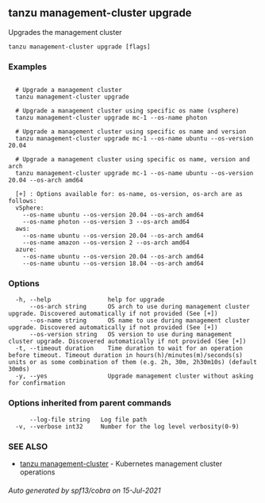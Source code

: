 ## tanzu management-cluster upgrade

Upgrades the management cluster

```
tanzu management-cluster upgrade [flags]
```

### Examples

```

  # Upgrade a management cluster
  tanzu management-cluster upgrade

  # Upgrade a management cluster using specific os name (vsphere)
  tanzu management-cluster upgrade mc-1 --os-name photon

  # Upgrade a management cluster using specific os name and version
  tanzu management-cluster upgrade mc-1 --os-name ubuntu --os-version 20.04

  # Upgrade a management cluster using specific os name, version and arch
  tanzu management-cluster upgrade mc-1 --os-name ubuntu --os-version 20.04 --os-arch amd64

  [+] : Options available for: os-name, os-version, os-arch are as follows:
  vSphere:
    --os-name ubuntu --os-version 20.04 --os-arch amd64
    --os-name photon --os-version 3 --os-arch amd64    
  aws:
    --os-name ubuntu --os-version 20.04 --os-arch amd64
    --os-name amazon --os-version 2 --os-arch amd64
  azure:
    --os-name ubuntu --os-version 20.04 --os-arch amd64
    --os-name ubuntu --os-version 18.04 --os-arch amd64

```

### Options

```
  -h, --help                help for upgrade
      --os-arch string      OS arch to use during management cluster upgrade. Discovered automatically if not provided (See [+])
      --os-name string      OS name to use during management cluster upgrade. Discovered automatically if not provided (See [+])
      --os-version string   OS version to use during management cluster upgrade. Discovered automatically if not provided (See [+])
  -t, --timeout duration    Time duration to wait for an operation before timeout. Timeout duration in hours(h)/minutes(m)/seconds(s) units or as some combination of them (e.g. 2h, 30m, 2h30m10s) (default 30m0s)
  -y, --yes                 Upgrade management cluster without asking for confirmation
```

### Options inherited from parent commands

```
      --log-file string   Log file path
  -v, --verbose int32     Number for the log level verbosity(0-9)
```

### SEE ALSO

* [tanzu management-cluster](tanzu_management-cluster.md)     - Kubernetes management cluster operations

###### Auto generated by spf13/cobra on 15-Jul-2021
